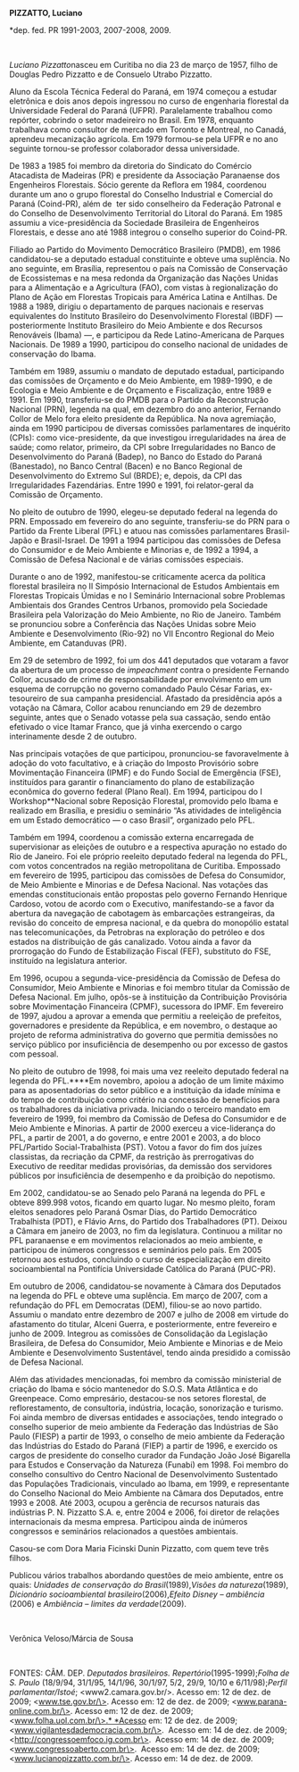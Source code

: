 **PIZZATTO, Luciano**

\*dep. fed. PR 1991-2003, 2007-2008, 2009.

 

*Luciano Pizzatto*nasceu em Curitiba no dia 23 de março de 1957, filho
de Douglas Pedro Pizzatto e de Consuelo Utrabo Pizzatto.

Aluno da Escola Técnica Federal do Paraná, em 1974 começou a estudar
eletrônica e dois anos depois ingressou no curso de engenharia florestal
da Universidade Federal do Paraná (UFPR). Paralelamente trabalhou como
repórter, cobrindo o setor madeireiro no Brasil. Em 1978, enquanto
trabalhava como consultor de mercado em Toronto e Montreal, no Canadá,
aprendeu mecanização agrícola. Em 1979 formou-se pela UFPR e no ano
seguinte tornou-se professor colaborador dessa universidade.

De 1983 a 1985 foi membro da diretoria do Sindicato do Comércio
Atacadista de Madeiras (PR) e presidente da Associação Paranaense dos
Engenheiros Florestais. Sócio gerente da Reflora em 1984, coordenou
durante um ano o grupo florestal do Conselho Industrial e Comercial do
Paraná (Coind-PR), além de  ter sido conselheiro da Federação Patronal e
do Conselho de Desenvolvimento Territorial do Litoral do Paraná. Em 1985
assumiu a vice-presidência da Sociedade Brasileira de Engenheiros
Florestais, e desse ano até 1988 integrou o conselho superior do
Coind-PR.

Filiado ao Partido do Movimento Democrático Brasileiro (PMDB), em 1986
candidatou-se a deputado estadual constituinte e obteve uma suplência.
No ano seguinte, em Brasília, representou o país na Comissão de
Conservação de Ecossistemas e na mesa redonda da Organização das Nações
Unidas para a Alimentação e a Agricultura (FAO), com vistas à
regionalização do Plano de Ação em Florestas Tropicais para América
Latina e Antilhas. De 1988 a 1989, dirigiu o departamento de parques
nacionais e reservas equivalentes do Instituto Brasileiro do
Desenvolvimento Florestal (IBDF) — posteriormente Instituto Brasileiro
do Meio Ambiente e dos Recursos Renováveis (Ibama) —, e participou da
Rede Latino-Americana de Parques Nacionais. De 1989 a 1990, participou
do conselho nacional de unidades de conservação do Ibama.

Também em 1989, assumiu o mandato de deputado estadual, participando das
comissões de Orçamento e do Meio Ambiente, em 1989-1990, e de Ecologia e
Meio Ambiente e de Orçamento e Fiscalização, entre 1989 e 1991. Em 1990,
transferiu-se do PMDB para o Partido da Reconstrução Nacional (PRN),
legenda na qual, em dezembro do ano anterior, Fernando Collor de Melo
fora eleito presidente da República. Na nova agremiação, ainda em 1990
participou de diversas comissões parlamentares de inquérito (CPIs): como
vice-presidente, da que investigou irregularidades na área de saúde;
como relator, primeiro, da CPI sobre Irregularidades no Banco de
Desenvolvimento do Paraná (Badep), no Banco do Estado do Paraná
(Banestado), no Banco Central (Bacen) e no Banco Regional de
Desenvolvimento do Extremo Sul (BRDE); e, depois, da CPI das
Irregularidades Fazendárias. Entre 1990 e 1991, foi relator-geral da
Comissão de Orçamento.

No pleito de outubro de 1990, elegeu-se deputado federal na legenda do
PRN. Empossado em fevereiro do ano seguinte, transferiu-se do PRN para o
Partido da Frente Liberal (PFL) e atuou nas comissões parlamentares
Brasil-Japão e Brasil-Israel. De 1991 a 1994 participou das comissões de
Defesa do Consumidor e de Meio Ambiente e Minorias e, de 1992 a 1994, a
Comissão de Defesa Nacional e de várias comissões especiais.

Durante o ano de 1992, manifestou-se criticamente acerca da política
florestal brasileira no II Simpósio Internacional de Estudos Ambientais
em Florestas Tropicais Úmidas e no I Seminário Internacional sobre
Problemas Ambientais dos Grandes Centros Urbanos, promovido pela
Sociedade Brasileira pela Valorização do Meio Ambiente, no Rio de
Janeiro. Também se pronunciou sobre a Conferência das Nações Unidas
sobre Meio Ambiente e Desenvolvimento (Rio-92) no VII Encontro Regional
do Meio Ambiente, em Catanduvas (PR).

Em 29 de setembro de 1992, foi um dos 441 deputados que votaram a favor
da abertura de um processo de *impeachment* contra o presidente Fernando
Collor, acusado de crime de responsabilidade por envolvimento em um
esquema de corrupção no governo comandado Paulo César Farias,
ex-tesoureiro de sua campanha presidencial. Afastado da presidência após
a votação na Câmara, Collor acabou renunciando em 29 de dezembro
seguinte, antes que o Senado votasse pela sua cassação, sendo então
efetivado o vice Itamar Franco, que já vinha exercendo o cargo
interinamente desde 2 de outubro.

Nas principais votações de que participou, pronunciou-se favoravelmente
à adoção do voto facultativo, e à criação do Imposto Provisório sobre
Movimentação Financeira (IPMF) e do Fundo Social de Emergência (FSE),
instituídos para garantir o financiamento do plano de estabilização
econômica do governo federal (Plano Real). Em 1994, participou do I
Workshop**Nacional sobre Reposição Florestal, promovido pelo Ibama e
realizado em Brasília, e presidiu o seminário “As atividades de
inteligência em um Estado democrático — o caso Brasil”, organizado pelo
PFL.

Também em 1994, coordenou a comissão externa encarregada de
supervisionar as eleições de outubro e a respectiva apuração no estado
do Rio de Janeiro. Foi ele próprio reeleito deputado federal na legenda
do PFL, com votos concentrados na região metropolitana de Curitiba.
Empossado em fevereiro de 1995, participou das comissões de Defesa do
Consumidor, de Meio Ambiente e Minorias e de Defesa Nacional. Nas
votações das emendas constitucionais então propostas pelo governo
Fernando Henrique Cardoso, votou de acordo com o Executivo,
manifestando-se a favor da abertura da navegação de cabotagem às
embarcações estrangeiras, da revisão do conceito de empresa nacional, e
da quebra do monopólio estatal nas telecomunicações, da Petrobras na
exploração do petróleo e dos estados na distribuição de gás canalizado.
Votou ainda a favor da prorrogação do Fundo de Estabilização Fiscal
(FEF), substituto do FSE, instituído na legislatura anterior.

Em 1996, ocupou a segunda-vice-presidência da Comissão de Defesa do
Consumidor, Meio Ambiente e Minorias e foi membro titular da Comissão de
Defesa Nacional. Em julho, opôs-se à instituição da Contribuição
Provisória sobre Movimentação Financeira (CPMF), sucessora do IPMF. Em
fevereiro de 1997, ajudou a aprovar a emenda que permitiu a reeleição de
prefeitos, governadores e presidente da República, e em novembro, o
destaque ao projeto de reforma administrativa do governo que permitia
demissões no serviço público por insuficiência de desempenho ou por
excesso de gastos com pessoal.

No pleito de outubro de 1998, foi mais uma vez reeleito deputado federal
na legenda do PFL.****Em novembro, apoiou a adoção de um limite máximo
para as aposentadorias do setor público e a instituição da idade mínima
e do tempo de contribuição como critério na concessão de benefícios para
os trabalhadores da iniciativa privada. Iniciando o terceiro mandato em
fevereiro de 1999, foi membro da Comissão de Defesa do Consumidor e de
Meio Ambiente e Minorias. A partir de 2000 exerceu a vice-liderança do
PFL, a partir de 2001, a do governo, e entre 2001 e 2003, a do bloco
PFL/Partido Social-Trabalhista (PST). Votou a favor do fim dos juízes
classistas, da recriação da CPMF, da restrição às prerrogativas do
Executivo de reeditar medidas provisórias, da demissão dos servidores
públicos por insuficiência de desempenho e da proibição do nepotismo.

Em 2002, candidatou-se ao Senado pelo Paraná na legenda do PFL e obteve
899.998 votos, ficando em quarto lugar. No mesmo pleito, foram eleitos
senadores pelo Paraná Osmar Dias, do Partido Democrático Trabalhista
(PDT), e Flávio Arns, do Partido dos Trabalhadores (PT). Deixou a Câmara
em janeiro de 2003, no fim da legislatura. Continuou a militar no PFL
paranaense e em movimentos relacionados ao meio ambiente, e participou
de inúmeros congressos e seminários pelo país. Em 2005 retornou aos
estudos, concluindo o curso de especialização em direito socioambiental
na Pontifícia Universidade Católica do Paraná (PUC-PR).

Em outubro de 2006, candidatou-se novamente à Câmara dos Deputados na
legenda do PFL e obteve uma suplência. Em março de 2007, com a
refundação do PFL em Democratas (DEM), filiou-se ao novo partido.
Assumiu o mandato entre dezembro de 2007 e julho de 2008 em virtude do
afastamento do titular, Alceni Guerra, e posteriormente, entre fevereiro
e junho de 2009. Integrou as comissões de Consolidação da Legislação
Brasileira, de Defesa do Consumidor, Meio Ambiente e Minorias e de Meio
Ambiente e Desenvolvimento Sustentável, tendo ainda presidido a comissão
de Defesa Nacional.

Além das atividades mencionadas, foi membro da comissão ministerial de
criação do Ibama e sócio mantenedor do S.O.S. Mata Atlântica e do
Greenpeace. Como empresário, destacou-se nos setores florestal, de
reflorestamento, de consultoria, indústria, locação, sonorização e
turismo. Foi ainda membro de diversas entidades e associações, tendo
integrado o conselho superior de meio ambiente da Federação das
Indústrias de São Paulo (FIESP) a partir de 1993, o conselho de meio
ambiente da Federação das Indústrias do Estado do Paraná (FIEP) a partir
de 1996, e exercido os cargos de presidente do conselho curador da
Fundação João José Bigarella para Estudos e Conservação da Natureza
(Funabi) em 1998. Foi membro do conselho consultivo do Centro Nacional
de Desenvolvimento Sustentado das Populações Tradicionais, vinculado ao
Ibama, em 1999, e representante do Conselho Nacional do Meio Ambiente na
Câmara dos Deputados, entre 1993 e 2008. Até 2003, ocupou a gerência de
recursos naturais das indústrias P. N. Pizzatto S.A. e, entre 2004 e
2006, foi diretor de relações internacionais da mesma empresa.
Participou ainda de inúmeros congressos e seminários relacionados a
questões ambientais.

Casou-se com Dora Maria Ficinski Dunin Pizzatto, com quem teve três
filhos.

Publicou vários trabalhos abordando questões de meio ambiente, entre os
quais: *Unidades de conservação do Brasil*(1989),*Visões da
natureza*(1989), *Dicionário socioambiental brasileiro*(2006),*Efeito
Disney – ambiência* (2006) e *Ambiência – limites da verdade*(2009).

 

Verônica Veloso/Márcia de Sousa

 

FONTES: CÂM. DEP. *Deputados brasileiros. Repertório*(1995-1999);*Folha
de S. Paulo* (18/9/94, 31/1/95, 14/1/96, 30/1/97, 5/2, 29/9, 10/10 e
6/11/98);*Perfil parlamentar/Istoé*; \<www2.camara.gov.br/\>. Acesso em:
12 de dez. de 2009; \<www.tse.gov.br/\>. Acesso em: 12 de dez. de 2009;
\<www.parana-online.com.br/\>. Acesso em: 12 de dez. de 2009;
\<www.folha.uol.com.br/\>.* *Acesso em: 12 de dez. de 2009;
\<www.vigilantesdademocracia.com.br/\>.  Acesso em: 14 de dez. de 2009;
\<http://congressoemfoco.ig.com.br\>.  Acesso em: 14 de dez. de 2009;
\<www.congressoaberto.com.br\>.  Acesso em: 14 de dez. de 2009;
\<www.lucianopizzatto.com.br/\>. Acesso em: 14 de dez. de 2009.

 
